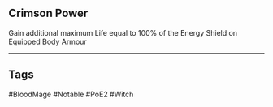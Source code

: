 ## Crimson Power
Gain additional maximum Life equal to 100% of the Energy Shield on Equipped Body Armour

---
## Tags
#BloodMage
#Notable
#PoE2
#Witch
